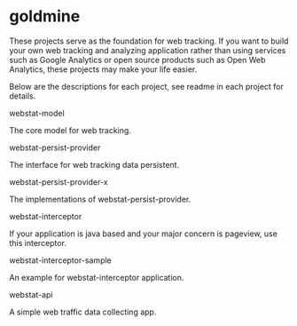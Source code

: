 # goldmine
These projects serve as the foundation for web tracking. If you want to build your own web tracking and analyzing application rather than using services such as Google Analytics or open source products such as Open Web Analytics, these projects may make your life easier.

Below are the descriptions for each project, see readme in each project for details.

<p>webstat-model</p>
The core model for web tracking.


<p>webstat-persist-provider</p>
The interface for web tracking data persistent.


<p>webstat-persist-provider-x</p>
The implementations of webstat-persist-provider.


<p>webstat-interceptor</p>
If your application is java based and your major concern is pageview, use this interceptor.


<p>webstat-interceptor-sample</p>
An example for webstat-interceptor application.


<p>webstat-api</p>
A simple web traffic data collecting app.
